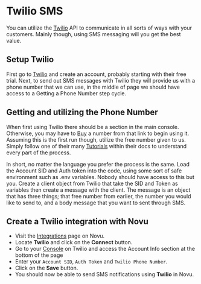 # Twilio SMS

You can utilize the [Twilio](https://www.twilio.com/) API to communicate in all sorts of ways with your customers. Mainly though, using SMS messaging will you get the best value.

## Setup Twilio

First go to [Twilio](https://www.twilio.com/) and create an account, probably starting with their free trial. Next, to send out SMS messages with Twilio they will provide us with a phone number that we can use, in the middle of page we should have access to a Getting a Phone Number step cycle.

## Getting and utilizing the Phone Number

When first using Twilio there should be a section in the main console. Otherwise,
you may have to [Buy](https://console.twilio.com/us1/develop/phone-numbers/manage/search?frameUrl=%2Fconsole%2Fphone-numbers%2Fsearch%3Fx-target-region%3Dus1&currentFrameUrl=%2Fconsole%2Fphone-numbers%2Fsearch%3FisoCountry%3DUS%26searchTerm%3D%26searchFilter%3Dleft%26searchType%3Dnumber%26x-target-region%3Dus1%26__override_layout__%3Dembed%26bifrost%3Dtrue) a number from that link to begin using it. Assuming this is the first run though, utilize the free number given to us. Simply follow one of their many [Tutorials](https://www.twilio.com/docs/usage/requests-to-twilio) within their docs to understand every part of the process.

In short, no matter the language you prefer the process is the same. Load the Account SID and Auth token into the code, using some sort of safe environment such as .env variables. Nobody should have access to this but you. Create a client object from Twilio that take the SID and Token as variables then create a message with the client. The message is an object that has three things; that free number from earlier, the number you would like to send to, and a body message that you want to sent through SMS.

## Create a Twilio integration with Novu

- Visit the [Integrations](https://web.novu.co/integrations) page on Novu.
- Locate **Twilio** and click on the **Connect** button.
- Go to your [Console](https://console.twilio.com/) on Twilio and access the Account Info section at the bottom of the page
- Enter your `Account SID`, `Auth Token` and `Twilio Phone Number`.
- Click on the **Save** button.
- You should now be able to send SMS notifications using **Twilio** in Novu.
